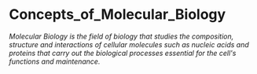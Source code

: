 # Concepts_of_Molecular_Biology


_Molecular Biology is the field of biology that studies the composition, structure and interactions of cellular molecules such as nucleic acids and proteins that carry out the biological processes essential for the cell's functions and maintenance._
